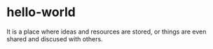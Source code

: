 # hello-world
It is a place where ideas and resources are stored, or things are even shared and discused with others.
